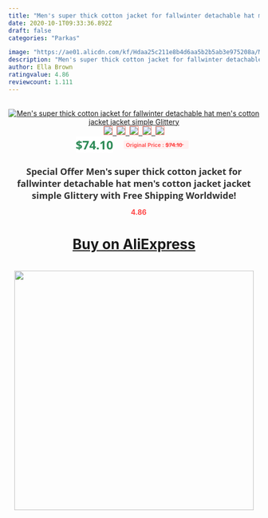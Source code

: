 ```yaml
---
title: "Men's super thick cotton jacket for fallwinter detachable hat men's cotton jacket jacket simple Glittery"
date: 2020-10-1T09:33:36.892Z
draft: false
categories: "Parkas"

image: "https://ae01.alicdn.com/kf/Hdaa25c211e8b4d6aa5b2b5ab3e975208a/Men-s-super-thick-cotton-jacket-for-fall-winter-detachable-hat-men-s-cotton-jacket-jacket.jpg"
description: "Men's super thick cotton jacket for fallwinter detachable hat men's cotton jacket jacket simple Glittery"
author: Ella Brown
ratingvalue: 4.86
reviewcount: 1.111
---
```

<br>
<div style="text-align: center;">
<a href="https://s.click.aliexpress.com/e/_A9o0Fx" target="_blank" rel="nofollow noopener noreferrer"><img alt="Men's super thick cotton jacket for fallwinter detachable hat men's cotton jacket jacket simple Glittery" class="magnifier-image" src="https://ae01.alicdn.com/kf/Hdaa25c211e8b4d6aa5b2b5ab3e975208a/Men-s-super-thick-cotton-jacket-for-fall-winter-detachable-hat-men-s-cotton-jacket-jacket.jpg_640x640.jpg">
<br>
<img style="border:1px solid salmon" src="https://ae01.alicdn.com/kf/Hdaa25c211e8b4d6aa5b2b5ab3e975208a/Men-s-super-thick-cotton-jacket-for-fall-winter-detachable-hat-men-s-cotton-jacket-jacket.jpg_120x120.jpg">&nbsp;&nbsp;<img style="border:1px solid salmon" src="https://ae01.alicdn.com/kf/H7767461760cb47149241b4566749ec9c1/Men-s-super-thick-cotton-jacket-for-fall-winter-detachable-hat-men-s-cotton-jacket-jacket.jpg_120x120.jpg">&nbsp;&nbsp;<img style="border:1px solid salmon" src="https://ae01.alicdn.com/kf/Hdacb8c8d5a58492abc749b9a1ce46c1ed/Men-s-super-thick-cotton-jacket-for-fall-winter-detachable-hat-men-s-cotton-jacket-jacket.jpg_120x120.jpg">&nbsp;&nbsp;<img style="border:1px solid salmon" src="https://ae01.alicdn.com/kf/Heb272a0a518b4d8fa61aee8ef78ef64c8/Men-s-super-thick-cotton-jacket-for-fall-winter-detachable-hat-men-s-cotton-jacket-jacket.jpg_120x120.jpg">&nbsp;&nbsp;<img style="border:1px solid salmon" src="https://ae01.alicdn.com/kf/H985a7f2555e04e19b55a2f551630a4c40/Men-s-super-thick-cotton-jacket-for-fall-winter-detachable-hat-men-s-cotton-jacket-jacket.jpg_120x120.jpg"></a></div><br0>
<div style="text-align: center;"><span style="background-color: white; border: 0px; box-sizing: border-box; color: seagreen; display: inline-block; font-family: &quot;open sans&quot; , &quot;arial&quot; , &quot;helvetica&quot; , sans-serif , &quot;heiti&quot;; font-size: 24px; font-stretch: inherit; font-weight: 700; line-height: inherit; margin: 0px 10px 0px 0px; padding: 0px; vertical-align: middle;">$74.10 </span>
<span style="background: rgb(255 , 241 , 241); border-radius: 3px; border: 0px; box-sizing: border-box; color: #ff4747; display: inline-block; font-family: inherit; font-size: 12px; font-stretch: inherit; font-style: inherit; font-variant: inherit; font-weight: 600; line-height: inherit; margin: 0px; padding: 2px 5px; transform: scale(0.9); vertical-align: middle;">Original Price : <b style="text-decoration: line-through;">$74.10 </b> &nbsp;&nbsp;</span></div>
<h1 style="color: #333333; display: inline-block; font-family: &quot;open sans&quot; , &quot;arial&quot; , &quot;helvetica&quot; , sans-serif , &quot;heiti&quot;; font-size: 18px; font-stretch: inherit; font-weight: 700; text-align: center;">Special Offer Men's super thick cotton jacket for fallwinter detachable hat men's cotton jacket jacket simple Glittery with Free Shipping Worldwide!</h1>
<div style="color: #ff4747; text-align: center;">
<img src="https://4.bp.blogspot.com/-M0ZcTcb-5uY/XleCXlxnR4I/AAAAAAAAAEc/OrjgMkXV1oMQFaCRZj5HQwOCBcu3w1FegCPcBGAYYCw/s1600/star.png" style="height: 15px;">&nbsp;<b>4.86</b></div>
<div class="button_cont" align="center"><a class="buynow_a" href="https://s.click.aliexpress.com/e/_A9o0Fx" target="_blank" rel="nofollow noopener noreferrer"><H1>Buy on AliExpress</H1></a></div><br>
<div class="separator" style="clear: both; text-align: center;">
<img src="https://lh3.googleusercontent.com/-pTy5HemUv9M/XlePHvY0dAI/AAAAAAAAAE4/0nX5iRUoIWY8eMW9Dpxeirr157OZliDIgCLcBGAsYHQ/s1600/badge.gif" width="480">
</div>
